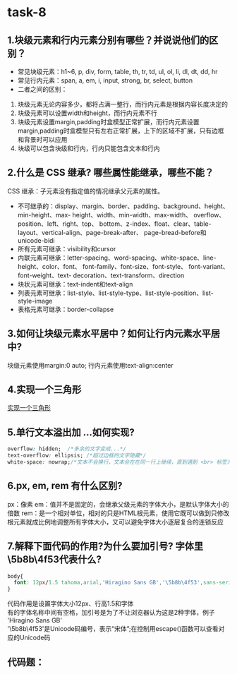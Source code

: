 # task-8
## 1.块级元素和行内元素分别有哪些？并说说他们的区别？
- 常见块级元素：h1~6, p, div, form, table, th, tr, td, ul, ol, li, dl, dt, dd, hr
- 常见行内元素：span, a, em, i, input, strong, br,
select, button
- 二者之间的区别：
1. 块级元素无论内容多少，都将占满一整行，而行内元素是根据内容长度决定的
2. 块级元素可以设置width和height，而行内元素不行
3. 块级元素设置margin,padding时盒模型正常扩展，而行内元素设置margin,padding时盒模型只有左右正常扩展，上下的区域不扩展，只有边框和背景时可以应用
4. 块级可以包含块级和行内，行内只能包含文本和行内
## 2.什么是 CSS 继承? 哪些属性能继承，哪些不能？
CSS 继承：子元素没有指定值的情况继承父元素的属性。
- 不可继承的：display、margin、border、padding、background、height、min-height、max- height、width、min-width、max-width、
overflow、position、left、right、top、 bottom、z-index、float、clear、table-layout、vertical-align、page-break-after、 
page-bread-before和unicode-bidi
- 所有元素可继承：visibility和cursor
- 内联元素可继承：letter-spacing、word-spacing、white-space、line-height、color、font、 font-family、font-size、font-style、
font-variant、font-weight、text- decoration、text-transform、direction
- 块状元素可继承：text-indent和text-align
- 列表元素可继承：list-style、list-style-type、list-style-position、list-style-image
- 表格元素可继承：border-collapse
## 3.如何让块级元素水平居中？如何让行内元素水平居中?
块级元素使用margin:0 auto; 行内元素使用text-align:center
## 4.实现一个三角形
[实现一个三角形](http://js.jirengu.com/lomucejocu/1/edit)
## 5.单行文本溢出加 ...如何实现?
```css
overflow: hidden;  /*多余的文字变成...*/
text-overflow: ellipsis; /*超过边框的文字隐藏*/
white-space: nowrap;/*文本不会换行，文本会在在同一行上继续，直到遇到 <br> 标签为止*/
```
## 6.px, em, rem 有什么区别?
px：像素
em：值并不是固定的，会继承父级元素的字体大小，是默认字体大小的倍数
rem：是一个相对单位，相对的只是HTML根元素，使用它既可以做到只修改根元素就成比例地调整所有字体大小，又可以避免字体大小逐层复合的连锁反应
## 7.解释下面代码的作用?为什么要加引号? 字体里\5b8b\4f53代表什么?
```css
body{
  font: 12px/1.5 tahoma,arial,'Hiragino Sans GB','\5b8b\4f53',sans-serif;
}
```
代码作用是设置字体大小12px、行高1.5和字体  
有的字体名称中间有空格，加引号是为了不让浏览器认为这是2种字体，例子 'Hiragino Sans GB'  
'\5b8b\4f53'是Unicode码编号，表示“宋体”;在控制用escape()函数可以查看对应的Unicode码
## 代码题：
